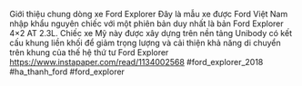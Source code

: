 
Giới thiệu chung dòng xe  Ford Explorer
Đây là mẫu xe được Ford Việt Nam nhập khẩu nguyên chiếc với một phiên bản duy nhất là bản Ford Explorer 4×2 AT 2.3L. Chiếc xe Mỹ này được xây dựng trên nền tảng Unibody có kết cấu khung liền khối để giảm trọng lượng và cải thiện khả năng di chuyển trên khung của thế hệ thứ tư Ford Explorer
https://www.instapaper.com/read/1134002568
#ford_explorer_2018 #ha_thanh_ford #ford_explorer

